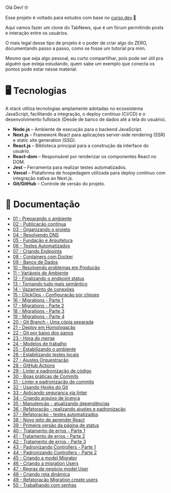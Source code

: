 Olá Dev! 🤓

Esse projeto é voltado para estudos com base no [curso.dev](https://curso.dev).🌱

Aqui vamos fazer um clone do TabNews, que é um fórum permitindo posts e interação entre os usuários.

O mais legal desse tipo de projeto é o poder de criar algo do ZERO, documentando
passo a passo, como se fosse um tutorial pra mim.

Mesmo que seja algo pessoal, eu curto compartilhar, pois pode ser útil pra alguém
que esteja estudando, quem sabe um exemplo que conecta os pontos pode estar nesse
material.

# 🖥️ Tecnologias

A stack utiliza tecnologias amplamente adotadas no ecossistema JavaScript, facilitando a integração, o deploy contínuo (CI/CD) e o desenvolvimento fullstack (Desde de banco de dados até a tela do usuário).

- **Node.js** – Ambiente de execução para o backend JavaScript.
- **Next.js** – Framework React para aplicações server-side rendering (SSR) e static site generation (SSG).
- **React.js** – Biblioteca principal para a construção da interface do usuário.
- **React-dom** – Responsável por renderizar os componentes React no DOM.
- **Jest** – Ferramenta para realizar testes automatizados.
- **Vercel** – Plataforma de hospedagem utilizada para deploy contínuo com integração nativa ao Next.js.
- **Git/GitHub** – Controle de versão do projeto.

# 🔗 Documentação

- [01 - Preparando o ambiente](docs/01-preparando-o-ambiente.md)
- [02 - Publicação contínua](docs/02-publicacao-continua.md)
- [03 - Organizando o projeto](docs/03-organizando-o-projeto.md)
- [04 - Resolvendo DNS](docs/04-resolvendo-dns.md)
- [05 - Fundação e Arquitetura](docs/05-fundacao-e-arquitetura.md)
- [06 - Testes Automatizados](docs/06-testes-automatizados.md)
- [07 - Criando Endpoints](docs/07-criando-endpoints.md)
- [08 - Containers com Docker](docs/08-containers-com-docker.md)
- [09 - Banco de Dados](docs/09-banco-de-dados.md)
- [10 - Resolvendo problemas em Produção](docs/10-resolvendo-problemas-em-prod.md)
- [11 - Variáveis de Ambiente](docs/11-variaveis-de-ambiente.md)
- [12 - Finalizando o endpoint status](docs/12-finalizando-endpoint-status.md)
- [13 - Tornando tudo mais semântico](docs/13-tornando-semantico.md)
- [14 - Vazamento de conexões](docs/14-vazamento-de-conexoes-do-banco.md)
- [15 - ClickOps - Configuração por cliques](docs/15-click-ops-configurando-com-cliques.md)
- [16 - Migrations - Parte 1](docs/16-migrations-parte-1.md)
- [17 - Migrations - Parte 2](docs/17-migrations-parte-2.md)
- [18 - Migrations - Parte 3](docs/18-migrations-parte-3.md)
- [19 - Migrations - Parte 4](docs/19-migrations-parte-4.md)
- [20 - Git Branch - Uma cópia separada](docs/20-git-branches-sao-copias.md)
- [21 - Deploy em Homologação](docs/21-deploy-em-homologacao.md)
- [22 - Git por baixo dos panos](docs/22-git-por-baixo-dos-panos.md)
- [23 - Hora do merge](docs/23-hora-do-merge.md)
- [24 - Modelos de trabalho](docs/24-CI-CD-modelos-de-trabalho.md)
- [25 - Estabilizando o ambiente](docs/25-estabilizando-o-ambiente.md)
- [26 - Estabilizando testes locais](docs/26-estabilizando-testes-locais.md)
- [27 - Ajustes Orquestração](docs/27-ajustes-orquestracao.md)
- [28 - GitHub Actions](docs/28-github-actions.md)
- [29 - Linter e padronização de código](docs/29-linter-e-a-padronizacao.md)
- [30 - Boas práticas de Commits](docs/30-commits-boas-praticas.md)
- [31 - Linter e padronização de commits](docs/31-linter-commits.md)
- [32 - Usando Hooks do Git](docs/32-git-hooks.md)
- [33 - Aplicando segurança via linter](docs/33-linter-sem-segredos.md)
- [34 - Criando arquivo de licença](docs/34-criando-arquivo-de-licenca.md)
- [35 - Manutenção - atualizando dependências](docs/35-manutencao-dependencias-e-correcoes-gerais.md)
- [36 - Refatoração - realizando ajustes e padronização](docs/36-refatoracao-ajustes-e-padronizacao.md)
- [37 - Refatoração - testes automatizados](docs/37-refatorando-testes-automatizados.md)
- [38 - Novo jeito de aprender React](docs/38-novo-jeito-com-react.md)
- [39 - Primeira versão da página de status](docs/39-primeira-versao-pagina-status.md)
- [40 - Tratamento de erros - Parte 1](docs/40-tratamento-de-erros-parte-1.md)
- [41 - Tratamento de erros - Parte 2](docs/41-tratamento-de-erros-parte-2.md)
- [42 - Tratamento de erros - Parte 3](docs/42-tratamento-de-erros-parte-3.md)
- [43 - Padronizando Controllers - Parte 1](docs/43-padronizando-controllers-parte1.md)
- [44 - Padronizando Controllers - Parte 2](docs/44-padronizando-controllers-parte2.md)
- [45 - Criando a model Migrator](docs/45-criando-a-model-migrator.md)
- [46 - Criando a migration Users](docs/46-criando-migration-users.md)
- [47 - Regras de negócio model User](docs/47-regras-de-negocio-mode-user.md)
- [48 - Criando rota dinâmica](docs/48-criando-rota-dinamica.md)
- [49 - Refatoração Migration create users](docs/49-refatoracao-migrations-create-users.md)
- [50 - Trabalhando com senhas](docs/50-trabalhando-com-senhas.md)
